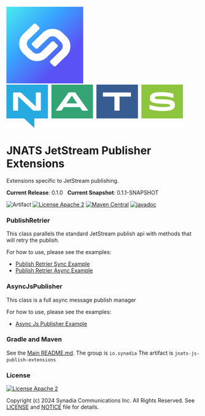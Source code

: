 ![Synadia](src/main/javadoc/images/synadia-logo.png) &nbsp;&nbsp;&nbsp;&nbsp; ![NATS](src/main/javadoc/images/large-logo.png)

# JNATS JetStream Publisher Extensions

Extensions specific to JetStream publishing.

**Current Release**: 0.1.0 &nbsp; **Current Snapshot**: 0.1.1-SNAPSHOT

![Artifact](https://img.shields.io/badge/Artifact-io.synadia:jnats--js--publish--extensions-00BC8E?labelColor=grey&style=flat)
[![License Apache 2](https://img.shields.io/badge/License-Apache2-blue.svg)](https://www.apache.org/licenses/LICENSE-2.0)
[![Maven Central](https://maven-badges.herokuapp.com/maven-central/io.synadia/jnats-js-publish-extensions/badge.svg)](https://maven-badges.herokuapp.com/maven-central/io.synadia/jnats-js-publish-extensions)
[![javadoc](https://javadoc.io/badge2/io.synadia/jnats-js-publish-extensions/javadoc.svg)](https://javadoc.io/doc/io.synadia/jnats-js-publish-extensions)

### PublishRetrier

This class parallels the standard JetStream publish api with methods that will retry the publish.

For how to use, please see the examples:
* [Publish Retrier Sync Example](src/examples/java/io/synadia/examples/PublishRetrierSyncExample.java)
* [Publish Retrier Async Example](src/examples/java/io/synadia/examples/PublishRetrierAsyncExample.java)

### AsyncJsPublisher

This class is a full async message publish manager

For how to use, please see the examples:
* [Async Js Publisher Example](src/examples/java/io/synadia/examples/AsyncJsPublisherExample.java)

### Gradle and Maven

See the [Main README.md](../README.md). The group is `io.synadia` The artifact is `jnats-js-publish-extensions`

### License

[![License Apache 2](https://img.shields.io/badge/License-Apache2-blue.svg)](https://www.apache.org/licenses/LICENSE-2.0)

Copyright (c) 2024 Synadia Communications Inc. All Rights Reserved.
See [LICENSE](LICENSE) and [NOTICE](NOTICE) file for details.
